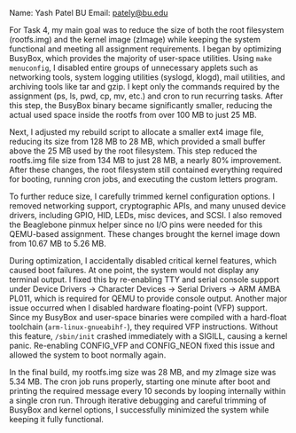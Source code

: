 Name: Yash Patel
BU Email: [pately@bu.edu](mailto:pately@bu.edu)

For Task 4, my main goal was to reduce the size of both the root filesystem (rootfs.img) and the kernel image (zImage) while keeping the system functional and meeting all assignment requirements. I began by optimizing BusyBox, which provides the majority of user-space utilities. Using `make menuconfig`, I disabled entire groups of unnecessary applets such as networking tools, system logging utilities (syslogd, klogd), mail utilities, and archiving tools like tar and gzip. I kept only the commands required by the assignment (ps, ls, pwd, cp, mv, etc.) and cron to run recurring tasks. After this step, the BusyBox binary became significantly smaller, reducing the actual used space inside the rootfs from over 100 MB to just 25 MB.

Next, I adjusted my rebuild script to allocate a smaller ext4 image file, reducing its size from 128 MB to 28 MB, which provided a small buffer above the 25 MB used by the root filesystem. This step reduced the rootfs.img file size from 134 MB to just 28 MB, a nearly 80% improvement. After these changes, the root filesystem still contained everything required for booting, running cron jobs, and executing the custom letters program.

To further reduce size, I carefully trimmed kernel configuration options. I removed networking support, cryptographic APIs, and many unused device drivers, including GPIO, HID, LEDs, misc devices, and SCSI. I also removed the Beaglebone pinmux helper since no I/O pins were needed for this QEMU-based assignment. These changes brought the kernel image down from 10.67 MB to 5.26 MB.

During optimization, I accidentally disabled critical kernel features, which caused boot failures. At one point, the system would not display any terminal output. I fixed this by re-enabling TTY and serial console support under Device Drivers → Character Devices → Serial Drivers → ARM AMBA PL011, which is required for QEMU to provide console output. Another major issue occurred when I disabled hardware floating-point (VFP) support. Since my BusyBox and user-space binaries were compiled with a hard-float toolchain (`arm-linux-gnueabihf-`), they required VFP instructions. Without this feature, `/sbin/init` crashed immediately with a SIGILL, causing a kernel panic. Re-enabling CONFIG\_VFP and CONFIG\_NEON fixed this issue and allowed the system to boot normally again.

In the final build, my rootfs.img size was 28 MB, and my zImage size was 5.34 MB. The cron job runs properly, starting one minute after boot and printing the required message every 10 seconds by looping internally within a single cron run. Through iterative debugging and careful trimming of BusyBox and kernel options, I successfully minimized the system while keeping it fully functional.
